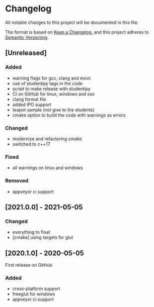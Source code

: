 # Changelog
All notable changes to this project will be documented in this file.

The format is based on [Keep a Changelog](https://keepachangelog.com/en/1.0.0/),
and this project adheres to [Semantic Versioning](https://semver.org/spec/v2.0.0.html).

## [Unreleased]

### Added
- warning flags for gcc, clang and msvc
- use of studentipy tags in the code
- script to make release with studentipy
- CI on GitHub for linux, windows and osx
- clang format file
- added IPO support 
- teapot sample (not give to the students)
- cmake option to build the code with warnings as errors

### Changed
- modernize and refactoring cmake
- switched to c++17

### Fixed
- all warnings on linux and windows

### Removed
- appveyor ci support

## [2021.0.0] - 2021-05-05

### Changed
- everything to float
- [cmake] using targets for glut

## [2020.1.0] - 2020-05-05

First release on GitHub

### Added
- cross-platform support
- freeglut for windows
- appveyor ci support


